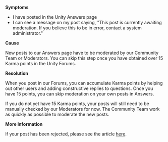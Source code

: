 

**Symptoms**


- I have posted in the Unity Answers page
- I can see a message on my post saying, "This post is currently awaiting moderation. If you believe this to be in error, contact a system administrator."



**Cause**



New posts to our Answers page have to be moderated by our Community Team or Moderators. You can skip this step once you have obtained over 15 Karma points in the Unity Forums.



**Resolution**



When you post in our Forums, you can accumulate Karma points by helping out other users and adding constructive replies to questions. Once you have 15 points, you can skip moderation on your own posts in Answers.



If you do not yet have 15 Karma points, your posts will still need to be manually checked by our Moderators for now. The Community Team work as quickly as possible to moderate the new posts.



**More Information**



If your post has been rejected, please see the article [here](/hc/en-us/articles/206081526-Why-has-my-post-in-the-Forums-been-rejected-).

